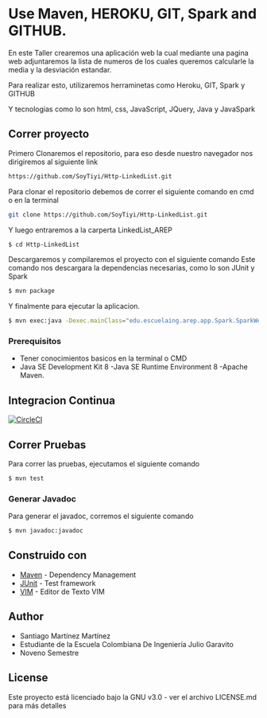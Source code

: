 # Use Maven, HEROKU, GIT, Spark and GITHUB.

En este Taller crearemos una aplicación web la cual mediante una pagina web adjuntaremos la lista de numeros de los cuales queremos calcularle la media y la desviación estandar. 

Para realizar esto, utilizaremos herraminetas como Heroku, GIT, Spark y GITHUB

Y tecnologias como lo son html, css, JavaScript, JQuery, Java y JavaSpark 

## Correr proyecto

Primero Clonaremos el repositorio, para eso desde nuestro navegador nos dirigiremos al siguiente link

```sh
https://github.com/SoyTiyi/Http-LinkedList.git
```

Para clonar el repositorio debemos de correr el siguiente comando en cmd o en la terminal 

```sh
git clone https://github.com/SoyTiyi/Http-LinkedList.git
 ```

 Y luego entraremos a la carperta LinkedList_AREP

```sh
$ cd Http-LinkedList
 ```
Descargaremos y compilaremos el proyecto con el siguiente comando
Este comando nos descargara la dependencias necesarias, como lo son JUnit y Spark

 ```sh
$ mvn package
 ```
 Y finalmente para ejecutar la aplicacion.

 ```sh
$ mvn exec:java -Dexec.mainClass="edu.escuelaing.arep.app.Spark.SparkWebApp"
 ```

### Prerequisitos

* Tener conocimientos basicos en la terminal o CMD
* Java SE Development Kit 8 -Java SE Runtime Environment 8 -Apache Maven.

## Integracion Continua

[![CircleCI](https://circleci.com/gh/SoyTiyi/Http-LinkedList.svg?style=svg)](https://circleci.com/gh/SoyTiyi/Http-LinkedList)

## Correr Pruebas

Para correr las pruebas, ejecutamos el siguiente comando

```sh
$ mvn test
 ```

### Generar Javadoc

Para generar el javadoc, corremos el siguiente comando

```sh
$ mvn javadoc:javadoc 
 ```

## Construido con

* [Maven](https://maven.apache.org/) - Dependency Management
* [JUnit](https://mvnrepository.com/artifact/junit/junit) - Test framework
* [VIM](https://www.vim.org/download.php) - Editor de Texto VIM

## Author

 - Santiago Martínez Martínez 
 - Estudiante de la Escuela Colombiana De Ingeniería Julio Garavito 
 - Noveno Semestre

## License

Este proyecto está licenciado bajo la GNU v3.0 - ver el archivo LICENSE.md para más detalles

